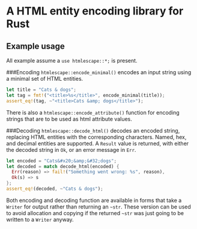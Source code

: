 # A HTML entity encoding library for Rust
## Example usage
All example assume a `use htmlescape::*;` is present.

###Encoding
`htmlescape::encode_minimal()` encodes an input string using a minimal set of HTML entities.

```rust
let title = "Cats & dogs";                                                                        
let tag = fmt!("<title>%s</title>", encode_minimal(title));                                       
assert_eq!(tag, ~"<title>Cats &amp; dogs</title>");                                               
```                                                                                               

There is also a `htmlescape::encode_attribute()` function for encoding strings that are to be used
as html attribute values.

###Decoding
`htmlescape::decode_html()` decodes an encoded string, replacing HTML entities with the
corresponding characters. Named, hex, and decimal entities are supported. A `Result` value is returned, with either the decoded string in `Ok`, or an error message in `Err`.

```rust
let encoded = "Cats&#x20;&amp;&#32;dogs";                                                         
let decoded = match decode_html(encoded) {                                                        
  Err(reason) => fail!("Something went wrong: %s", reason),                                       
  Ok(s) => s                                                                                      
};                                                                                                
assert_eq!(decoded, ~"Cats & dogs");
```

Both encoding and decoding function are available in forms that take a `Writer` for output rather
than returning an `~str`. These version can be used to avoid allocation and copying if the returned
`~str` was just going to be written to a `Writer` anyway.
